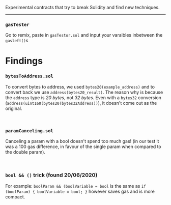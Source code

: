 Experimental contracts that try to break Solidity and find new techniques.

----

### `gasTester`
Go to remix, paste in `gasTestor.sol` and input your varaibles inbetween the `gasleft()`s

# Findings
### `bytesToAddress.sol`
To convert bytes to address, we used `bytes20(example_address)` and to convert back we use `address(bytes20_result)`. The reason why is because the `address` type is *20 bytes*, not *32 bytes*. Even with a `bytes32` conversion (`address(uint160(bytes20(bytes32Address))`), it doesn't come out as the original.

<br />

### `paramCanceling.sol`
Canceling a param with a bool doesn't spend too much gas! (in our test it was a 100 gas difference, in favour of the single param when compared to the double param).

<br />

### `bool && ()` trick (found 20/06/2020)
For example: 
`boolParam && (boolVariable = bool` 
is the same as 
`if (boolParam) {
    boolVariable = bool;
}`
however saves gas and is more compact. 

<br />
